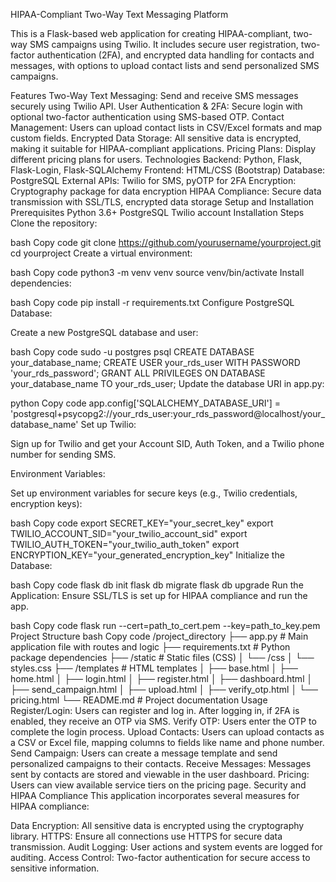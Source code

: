 HIPAA-Compliant Two-Way Text Messaging Platform

This is a Flask-based web application for creating HIPAA-compliant, two-way SMS campaigns using Twilio. It includes secure user registration, two-factor authentication (2FA), and encrypted data handling for contacts and messages, with options to upload contact lists and send personalized SMS campaigns.

Features
Two-Way Text Messaging: Send and receive SMS messages securely using Twilio API.
User Authentication & 2FA: Secure login with optional two-factor authentication using SMS-based OTP.
Contact Management: Users can upload contact lists in CSV/Excel formats and map custom fields.
Encrypted Data Storage: All sensitive data is encrypted, making it suitable for HIPAA-compliant applications.
Pricing Plans: Display different pricing plans for users.
Technologies
Backend: Python, Flask, Flask-Login, Flask-SQLAlchemy
Frontend: HTML/CSS (Bootstrap)
Database: PostgreSQL
External APIs: Twilio for SMS, pyOTP for 2FA
Encryption: Cryptography package for data encryption
HIPAA Compliance: Secure data transmission with SSL/TLS, encrypted data storage
Setup and Installation
Prerequisites
Python 3.6+
PostgreSQL
Twilio account
Installation Steps
Clone the repository:

bash
Copy code
git clone https://github.com/yourusername/yourproject.git
cd yourproject
Create a virtual environment:

bash
Copy code
python3 -m venv venv
source venv/bin/activate
Install dependencies:

bash
Copy code
pip install -r requirements.txt
Configure PostgreSQL Database:

Create a new PostgreSQL database and user:

bash
Copy code
sudo -u postgres psql
CREATE DATABASE your_database_name;
CREATE USER your_rds_user WITH PASSWORD 'your_rds_password';
GRANT ALL PRIVILEGES ON DATABASE your_database_name TO your_rds_user;
Update the database URI in app.py:

python
Copy code
app.config['SQLALCHEMY_DATABASE_URI'] = 'postgresql+psycopg2://your_rds_user:your_rds_password@localhost/your_database_name'
Set up Twilio:

Sign up for Twilio and get your Account SID, Auth Token, and a Twilio phone number for sending SMS.

Environment Variables:

Set up environment variables for secure keys (e.g., Twilio credentials, encryption keys):

bash
Copy code
export SECRET_KEY="your_secret_key"
export TWILIO_ACCOUNT_SID="your_twilio_account_sid"
export TWILIO_AUTH_TOKEN="your_twilio_auth_token"
export ENCRYPTION_KEY="your_generated_encryption_key"
Initialize the Database:

bash
Copy code
flask db init
flask db migrate
flask db upgrade
Run the Application: Ensure SSL/TLS is set up for HIPAA compliance and run the app.

bash
Copy code
flask run --cert=path_to_cert.pem --key=path_to_key.pem
Project Structure
bash
Copy code
/project_directory
├── app.py               # Main application file with routes and logic
├── requirements.txt     # Python package dependencies
├── /static              # Static files (CSS)
│   └── /css
│       └── styles.css
├── /templates           # HTML templates
│   ├── base.html
│   ├── home.html
│   ├── login.html
│   ├── register.html
│   ├── dashboard.html
│   ├── send_campaign.html
│   ├── upload.html
│   ├── verify_otp.html
│   └── pricing.html
└── README.md            # Project documentation
Usage
Register/Login: Users can register and log in. After logging in, if 2FA is enabled, they receive an OTP via SMS.
Verify OTP: Users enter the OTP to complete the login process.
Upload Contacts: Users can upload contacts as a CSV or Excel file, mapping columns to fields like name and phone number.
Send Campaign: Users can create a message template and send personalized campaigns to their contacts.
Receive Messages: Messages sent by contacts are stored and viewable in the user dashboard.
Pricing: Users can view available service tiers on the pricing page.
Security and HIPAA Compliance
This application incorporates several measures for HIPAA compliance:

Data Encryption: All sensitive data is encrypted using the cryptography library.
HTTPS: Ensure all connections use HTTPS for secure data transmission.
Audit Logging: User actions and system events are logged for auditing.
Access Control: Two-factor authentication for secure access to sensitive information.
